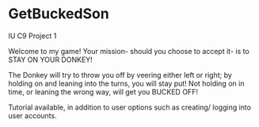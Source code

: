 # GetBuckedSon
IU C9 Project 1

Welcome to my game! Your mission- should you choose to accept it- is to STAY ON YOUR DONKEY!

The Donkey will try to throw you off by veering either left or right;
by holding on and leaning into the turns, you will stay put!
Not holding on in time, or leaning the wrong way, will get you BUCKED OFF!

Tutorial available, in addition to user options such as creating/ logging into user accounts.

